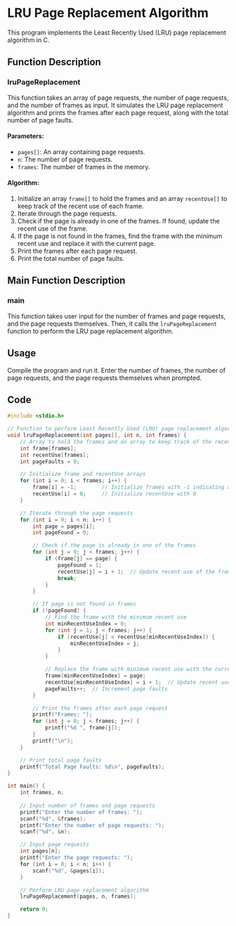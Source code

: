 # LRU Page Replacement Algorithm

This program implements the Least Recently Used (LRU) page replacement algorithm in C.

## Function Description

### lruPageReplacement

This function takes an array of page requests, the number of page requests, and the number of frames as input. It simulates the LRU page replacement algorithm and prints the frames after each page request, along with the total number of page faults.

#### Parameters:

- `pages[]`: An array containing page requests.
- `n`: The number of page requests.
- `frames`: The number of frames in the memory.

#### Algorithm:

1. Initialize an array `frame[]` to hold the frames and an array `recentUse[]` to keep track of the recent use of each frame.
2. Iterate through the page requests.
3. Check if the page is already in one of the frames. If found, update the recent use of the frame.
4. If the page is not found in the frames, find the frame with the minimum recent use and replace it with the current page.
5. Print the frames after each page request.
6. Print the total number of page faults.

## Main Function Description

### main

This function takes user input for the number of frames and page requests, and the page requests themselves. Then, it calls the `lruPageReplacement` function to perform the LRU page replacement algorithm.

## Usage

Compile the program and run it. Enter the number of frames, the number of page requests, and the page requests themselves when prompted.

## Code

```c
#include <stdio.h>

// Function to perform Least Recently Used (LRU) page replacement algorithm
void lruPageReplacement(int pages[], int n, int frames) {
    // Array to hold the frames and an array to keep track of the recent use of each frame
    int frame[frames];
    int recentUse[frames];
    int pageFaults = 0;

    // Initialize frame and recentUse arrays
    for (int i = 0; i < frames; i++) {
        frame[i] = -1;        // Initialize frames with -1 indicating an empty frame
        recentUse[i] = 0;     // Initialize recentUse with 0
    }

    // Iterate through the page requests
    for (int i = 0; i < n; i++) {
        int page = pages[i];
        int pageFound = 0;

        // Check if the page is already in one of the frames
        for (int j = 0; j < frames; j++) {
            if (frame[j] == page) {
                pageFound = 1;
                recentUse[j] = i + 1;  // Update recent use of the frame
                break;
            }
        }

        // If page is not found in frames
        if (!pageFound) {
            // Find the frame with the minimum recent use
            int minRecentUseIndex = 0;
            for (int j = 1; j < frames; j++) {
                if (recentUse[j] < recentUse[minRecentUseIndex]) {
                    minRecentUseIndex = j;
                }
            }

            // Replace the frame with minimum recent use with the current page
            frame[minRecentUseIndex] = page;
            recentUse[minRecentUseIndex] = i + 1;  // Update recent use
            pageFaults++;  // Increment page faults
        }

        // Print the frames after each page request
        printf("Frames: ");
        for (int j = 0; j < frames; j++) {
            printf("%d ", frame[j]);
        }
        printf("\n");
    }

    // Print total page faults
    printf("Total Page Faults: %d\n", pageFaults);
}

int main() {
    int frames, n;
    
    // Input number of frames and page requests
    printf("Enter the number of frames: ");
    scanf("%d", &frames);
    printf("Enter the number of page requests: ");
    scanf("%d", &n);

    // Input page requests
    int pages[n];
    printf("Enter the page requests: ");
    for (int i = 0; i < n; i++) {
        scanf("%d", &pages[i]);
    }

    // Perform LRU page replacement algorithm
    lruPageReplacement(pages, n, frames);

    return 0;
}
